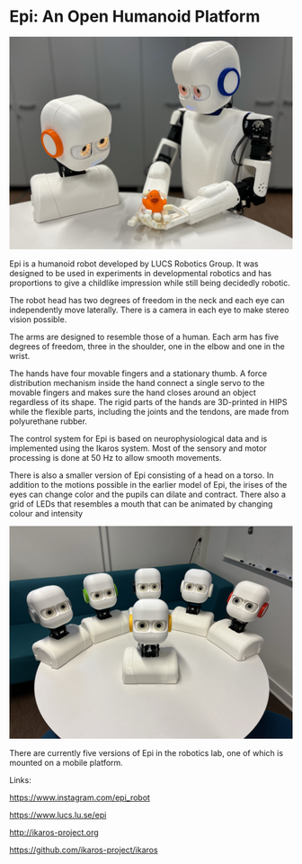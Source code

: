 # Epi: An Open Humanoid Platform

![Epis](https://github.com/birgerjohansson/Epi/raw/master/Images/EpisDuck.jpg)

Epi is a humanoid robot developed by LUCS Robotics Group. It was designed to be used in experiments in developmental robotics and has proportions to give a childlike impression while still being decidedly robotic.

The robot head has two degrees of freedom in the neck and each eye can independently move laterally. There is a camera in each eye to make stereo vision possible.

The arms are designed to resemble those of a human. Each arm has five degrees of freedom, three in the shoulder, one in the elbow and one in the wrist.

The hands have four movable fingers and a stationary thumb. A force distribution mechanism inside the hand connect a single servo to the movable fingers and makes sure the hand closes around an object regardless of its shape. The rigid parts of the hands are 3D-printed in HIPS while the flexible parts, including the joints and the tendons, are made from polyurethane rubber.

The control system for Epi is based on neurophysiological data and is implemented using the Ikaros system. Most of the sensory and motor processing is done at 50 Hz to allow smooth movements.

There is also a smaller version of Epi consisting of a head on a torso. In addition to the motions possible in the earlier model of Epi, the irises of the eyes can change color and the pupils can dilate and contract. There also a grid of LEDs that resembles a mouth that can be animated by changing colour and intensity

![Epis](https://github.com/birgerjohansson/Epi/raw/master/Images/EpiTorsos.jpg)

There are currently five versions of Epi in the robotics lab, one of which is mounted on a mobile platform.

Links:

https://www.instagram.com/epi_robot

https://www.lucs.lu.se/epi

http://ikaros-project.org

https://github.com/ikaros-project/ikaros
